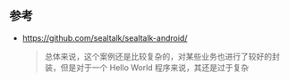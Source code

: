 ## 参考
* https://github.com/sealtalk/sealtalk-android/
  > 总体来说，这个案例还是比较复杂的，对某些业务也进行了较好的封装，但是对于一个 Hello World 程序来说，其还是过于复杂